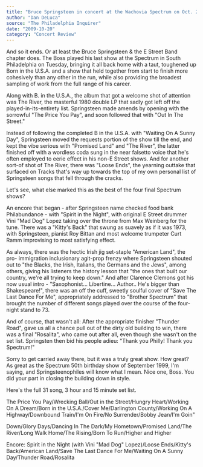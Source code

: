 ```yaml
---
title: "Bruce Springsteen in concert at the Wachovia Spectrum on Oct. 20, 2009."
author: "Dan DeLuca"
source: "The Philadelphia Inquirer"
date: "2009-10-20"
category: "Concert Review"
---
```


And so it ends. Or at least the Bruce Springsteen & the E Street Band chapter does. The Boss played his last show at the Spectrum in South Philadelphia on Tuesday, bringing it all back home with a taut, toughened up Born in the U.S.A. and a show that held together from start to finish more cohesively than any other in the run, while also providing the broadest sampling of work from the full range of his career.

Along with B. in the U.S.A., the album that got a welcome shot of attention was The River, the masterful 1980 double LP that sadly got left off the played-in-its-entirety list. Springsteen made amends by opening with the sorrowful "The Price You Pay", and soon followed that with "Out In The Street."

Instead of following the completed B in the U.S.A. with "Waiting On A Sunny Day", Springsteen moved the requests portion of the show till the end, and kept the vibe serious with "Promised Land" and "The River", the latter finished off with a wordless coda sung in the near falsetto voice that he's often employed to eerie effect in his non-E Street shows. And for another sort-of shot of The River, there was "Loose Ends", the yearning outtake that surfaced on Tracks that's way up towards the top of my own personal list of Springsteen songs that fell through the cracks.

Let's see, what else marked this as the best of the four final Spectrum shows?

An encore that began - after Springsteen name checked food bank Philabundance - with "Spirit in the Night", with original E Street drummer Vini "Mad Dog" Lopez taking over the throne from Max Weinberg for the tune. There was a "Kitty's Back" that swung as suavely as if it was 1973, with Springsteen, pianist Roy Bittan and most welcome trumpeter Curt Ramm improvising to most satisfying effect.

As always, there was the hectic Irish jig set-staple "American Land", the pro- immigration inclusionary agit-prop frenzy where Springsteen shouted out to "the Blacks, the Irish, Italians, the Germans and the Jews", among others, giving his listeners the history lesson that "the ones that built our country, we're all trying to keep down." And after Clarence Clemons got his now usual intro - "Saxophonist... Libertine... Author.. He's bigger than Shakespeare!", there was an off the cuff, sweetly soulful cover of "Save The Last Dance For Me", appropriately addressed to "Brother Spectrum" that brought the number of different songs played over the course of the four-night stand to 73.

And of course, that wasn't all: After the appropriate finisher "Thunder Road", gave us all a chance pull out of the dirty old building to win, there was a final "Rosalita", who came out after all, even though she wasn't on the set list. Springsten then bid his people adieu: "Thank you Philly! Thank you Spectrum!"

Sorry to get carried away there, but it was a truly great show. How great? As great as the Spectrum 50th birthday show of September 1999, I'm saying, and Springsteenophiles will know what I mean. Nice one, Boss. You did your part in closing the building down in style.

Here's the full 31 song, 3 hour and 15 minute set list.

The Price You Pay/Wrecking Ball/Out in the Street/Hungry Heart/Working On A Dream/Born in the U.S.A./Cover Me/Darlington County/Working On A Highway/Downbound Train/I'm On Fire/No Surrender/Bobby Jean/I'm Goin"

Down/Glory Days/Dancing In The Dark/My Hometown/Promised Land/The River/Long Walk Home/The Rising/Born To Run/Higher and Higher

Encore: Spirit in the Night (with Vini "Mad Dog" Lopez)/Loose Ends/Kitty's Back/American Land/Save The Last Dance For Me/Waiting On A Sunny Day/Thunder Road/Rosalita
